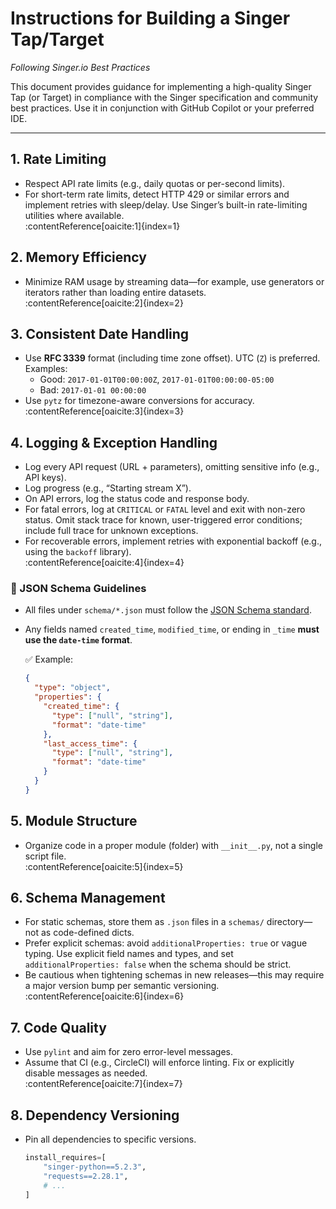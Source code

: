 # Instructions for Building a Singer Tap/Target  
*Following Singer.io Best Practices*

This document provides guidance for implementing a high-quality Singer Tap (or Target) in compliance with the Singer specification and community best practices. Use it in conjunction with GitHub Copilot or your preferred IDE.

---

## 1. Rate Limiting  
- Respect API rate limits (e.g., daily quotas or per-second limits).  
- For short-term rate limits, detect HTTP 429 or similar errors and implement retries with sleep/delay. Use Singer’s built-in rate-limiting utilities where available.  
:contentReference[oaicite:1]{index=1}

## 2. Memory Efficiency  
- Minimize RAM usage by streaming data—for example, use generators or iterators rather than loading entire datasets.  
:contentReference[oaicite:2]{index=2}

## 3. Consistent Date Handling  
- Use **RFC 3339** format (including time zone offset). UTC (`Z`) is preferred. Examples:  
  - Good: `2017-01-01T00:00:00Z`, `2017-01-01T00:00:00-05:00`  
  - Bad: `2017-01-01 00:00:00`  
- Use `pytz` for timezone-aware conversions for accuracy.  
:contentReference[oaicite:3]{index=3}

## 4. Logging & Exception Handling  
- Log every API request (URL + parameters), omitting sensitive info (e.g., API keys).  
- Log progress (e.g., “Starting stream X”).  
- On API errors, log the status code and response body.  
- For fatal errors, log at `CRITICAL` or `FATAL` level and exit with non-zero status. Omit stack trace for known, user-triggered error conditions; include full trace for unknown exceptions.  
- For recoverable errors, implement retries with exponential backoff (e.g., using the `backoff` library).  
:contentReference[oaicite:4]{index=4}

### 📁 JSON Schema Guidelines

- All files under `schema/*.json` must follow the [JSON Schema standard](https://json-schema.org/).
- Any fields named `created_time`, `modified_time`, or ending in `_time` **must use the `date-time` format**.
  
  ✅ Example:
  ```json
  {
    "type": "object",
    "properties": {
      "created_time": {
        "type": ["null", "string"],
        "format": "date-time"
      },
      "last_access_time": {
        "type": ["null", "string"],
        "format": "date-time"
      }
    }
  }

## 5. Module Structure  
- Organize code in a proper module (folder) with `__init__.py`, not a single script file.  
:contentReference[oaicite:5]{index=5}

## 6. Schema Management  
- For static schemas, store them as `.json` files in a `schemas/` directory—not as code-defined dicts.  
- Prefer explicit schemas: avoid `additionalProperties: true` or vague typing. Use explicit field names and types, and set `additionalProperties: false` when the schema should be strict.  
- Be cautious when tightening schemas in new releases—this may require a major version bump per semantic versioning.  
:contentReference[oaicite:6]{index=6}

## 7. Code Quality  
- Use `pylint` and aim for zero error-level messages.  
- Assume that CI (e.g., CircleCI) will enforce linting. Fix or explicitly disable messages as needed.  
:contentReference[oaicite:7]{index=7}

## 8. Dependency Versioning  
- Pin all dependencies to specific versions.  
  ```python
  install_requires=[
      "singer-python==5.2.3",
      "requests==2.28.1",
      # ...
  ]
